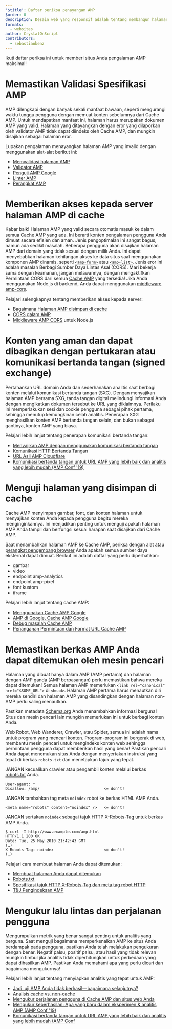```yaml
---
'$title': Daftar periksa penayangan AMP
$order: 0
description: Desain web yang responsif adalah tentang membangun halaman web yang cair yang menanggapi kebutuhan pengguna Anda—Halaman yang pas dengan ukuran dan orientasi layar pengguna. Anda dapat mencapai ....
formats:
  - websites
author: CrystalOnScript
contributors:
  - sebastianbenz
---
```


Ikuti daftar periksa ini untuk memberi situs Anda pengalaman AMP maksimal!

# Memastikan Validasi Spesifikasi AMP

AMP dilengkapi dengan banyak sekali manfaat bawaan, seperti mengurangi waktu tunggu pengguna dengan memuat konten sebelumnya dari Cache AMP. Untuk mendapatkan manfaat ini, halaman harus merupakan dokumen AMP yang valid. Halaman yang ditayangkan dengan eror yang dilaporkan oleh validator AMP tidak dapat diindeks oleh Cache AMP, dan mungkin disajikan sebagai halaman eror.

Lupakan pengalaman menayangkan halaman AMP yang invalid dengan menggunakan alat-alat berikut ini:

- [Memvalidasi halaman AMP](../../../documentation/guides-and-tutorials/learn/validation-workflow/validate_amp.md?format=websites)
- [Validator AMP ](https://validator.ampproject.org/)
- [Penguji AMP Google](https://search.google.com/test/amp)
- [Linter AMP](https://github.com/ampproject/amp-toolbox/tree/master/packages/linter)
- [Perangkat AMP](../../../documentation/tools.html?format=websites)

# Memberikan akses kepada server halaman AMP di cache

Kabar baik! Halaman AMP yang valid secara otomatis masuk ke dalam semua Cache AMP yang ada. Ini berarti konten pengalaman pengguna Anda dimuat secara efisien dan aman. Jenis pengoptimalan ini sangat bagus, namun ada sedikit masalah. Beberapa pengguna akan disajikan halaman AMP dari domain yang tidak sesuai dengan milik Anda. Ini dapat menyebabkan halaman kehilangan akses ke data situs saat menggunakan komponen AMP dinamis, seperti [`<amp-form>`](../../../documentation/components/reference/amp-form.md?format=websites) atau [`<amp-list>`](../../../documentation/components/reference/amp-list.md?format=websites). Jenis eror ini adalah masalah Berbagi Sumber Daya Lintas Asal (CORS). Mari bekerja sama dengan keamanan, jangan melawannya, dengan mengaktifkan Permintaan CORS dari semua [Cache AMP](https://ampjs.org/caches.json) yang tersedia! Jika Anda menggunakan Node.js di backend, Anda dapat menggunakan [middleware amp-cors](https://github.com/ampproject/amp-toolbox/tree/master/packages/cors).

Pelajari selengkapnya tentang memberikan akses kepada server:

- [Bagaimana Halaman AMP disimpan di cache ](../../../documentation/guides-and-tutorials/learn/amp-caches-and-cors/how_amp_pages_are_cached.md?format=websites)
- [CORS dalam AMP](../../../documentation/guides-and-tutorials/learn/amp-caches-and-cors/amp-cors-requests.md?format=websites)
- [Middleware AMP CORS](https://github.com/ampproject/amp-toolbox/tree/master/packages/cors) untuk Node.js

# Konten yang aman dan dapat dibagikan dengan pertukaran atau komunikasi bertanda tangan (signed exchange)

Pertahankan URL domain Anda dan sederhanakan analitis saat berbagi konten melalui komunikasi bertanda tangan (SXG). Dengan menyajikan halaman AMP bersama SXG, tanda tangan digital melindungi informasi Anda dengan mengikatkan dokumen tersebut ke URL yang diklaimnya. Perilaku ini memperlakukan sesi dan cookie pengguna sebagai pihak pertama, sehingga menutup kemungkinan celah analitis. Penerapan SXG menghasilkan konten AMP bertanda tangan selain, dan bukan sebagai gantinya, konten AMP yang biasa.

Pelajari lebih lanjut tentang penerapan komunikasi bertanda tangan:

- [Menyajikan AMP dengan menggunakan komunikasi bertanda tangan](signed-exchange.md?format=websites)
- [Komunikasi HTTP Bertanda Tangan](https://developers.google.com/web/updates/2018/11/signed-exchanges)
- [URL Asli AMP Cloudflare](https://www.cloudflare.com/website-optimization/amp-real-url/)
- [Komunikasi bertanda tangan untuk URL AMP yang lebih baik dan analitis yang lebih mudah (AMP Conf '19)](https://www.youtube.com/watch?v=KrjBYzPUGnw&list=PLXTOW_XMsIDSY0USlzgoaIkRyPcHklrEl&index=22)

# Menguji halaman yang disimpan di cache

Cache AMP menyimpan gambar, font, dan konten halaman untuk menyajikan konten Anda kepada pengguna begitu mereka menginginkannya. Ini menjadikan penting untuk menguji apakah halaman AMP Anda tampil dan berfungsi sesuai harapan saat disajikan dari Cache AMP.

Saat menambahkan halaman AMP ke Cache AMP, periksa dengan alat atau [perangkat pengembang browser](https://developers.google.com/web/tools/chrome-devtools/) Anda apakah semua sumber daya eksternal dapat dimuat. Berikut ini adalah daftar yang perlu diperhatikan:

- gambar
- video
- endpoint amp-analytics
- endpoint amp-pixel
- font kustom
- iframe

Pelajari lebih lanjut tentang cache AMP:

- [Menggunakan Cache AMP Google](../../../documentation/examples/documentation/Using_the_Google_AMP_Cache.html?format=websites)
- [AMP di Google, Cache AMP Google](https://developers.google.com/amp/cache/overview)
- [Debug masalah Cache AMP](../../../documentation/guides-and-tutorials/learn/amp-caches-and-cors/amp-cache-debugging.md?format=websites)
- [Penanganan Permintaan dan Format URL Cache AMP](../../../documentation/guides-and-tutorials/learn/amp-caches-and-cors/amp-cache-urls.md?format=websites)

# Memastikan berkas AMP Anda dapat ditemukan oleh mesin pencari

Halaman yang dibuat hanya dalam AMP (AMP pertama) dan halaman dengan AMP ganda (AMP berpasangan) perlu memastikan bahwa mereka dapat ditemukan! Semua halaman AMP memerlukan `<link rel="canonical" href="$SOME_URL">` di `<head>`. Halaman AMP pertama harus menautkan diri mereka sendiri dan halaman AMP yang disandingkan dengan halaman non-AMP perlu saling menautkan.

Pastikan metadata [Schema.org](https://schema.org/) Anda menambahkan informasi berguna! Situs dan mesin pencari lain mungkin memerlukan ini untuk berbagi konten Anda.

Web Robot, Web Wanderer, Crawler, atau Spider, semua ini adalah nama untuk program yang mencari konten. Program-program ini bergerak di web, membantu mesin pencari untuk mengindeks konten web sehingga permintaan pengguna dapat memberikan hasil yang benar! Pastikan pencari Anda dapat menemukan situs Anda dengan menyertakan instruksi yang tepat di berkas `robots.txt` dan menetapkan tajuk yang tepat.

JANGAN kecualikan crawler atau pengambil konten melalui berkas [robots.txt](https://support.google.com/webmasters/answer/6062608?hl=en) Anda.

```
User-agent: *
Disallow: /amp/                            <= don't!
```

JANGAN tambahkan tag meta `noindex` robot ke berkas HTML AMP Anda.

```
<meta name="robots" content="noindex" />   <= don't!
```

JANGAN sertakan `noindex` sebagai tajuk HTTP X-Robots-Tag untuk berkas AMP Anda.

```
$ curl -I http://www.example.com/amp.html
HTTP/1.1 200 OK
Date: Tue, 25 May 2010 21:42:43 GMT
(…)
X-Robots-Tag: noindex                      <= don't!
(…)
```

Pelajari cara membuat halaman Anda dapat ditemukan:

- [Membuat halaman Anda dapat ditemukan](discovery.md?format=websites)
- [Robots.txt](http://www.robotstxt.org/)
- [Spesifikasi tajuk HTTP X-Robots-Tag dan meta tag robot HTTP](https://developers.google.com/search/reference/robots_meta_tag)
- [T&J Pengindeksan AMP](https://productforums.google.com/forum/?hl=en#!category-topic/webmasters/Vrgj-a-gtm0)

# Mengukur lalu lintas dan perjalanan pengguna

Mengumpulkan metrik yang benar sangat penting untuk analitis yang berguna. Saat menguji bagaimana memperkenalkan AMP ke situs Anda berdampak pada pengguna, pastikan Anda telah melakukan pengukuran dengan benar. Negatif palsu, positif palsu, atau hasil yang tidak relevan mungkin timbul jika analitis tidak diperhitungkan untuk perbedaan yang dapat dihasilkan AMP. Pastikan Anda memahami apa yang perlu dicari dan bagaimana mengukurnya!

Pelajari lebih lanjut tentang menyiapkan analitis yang tepat untuk AMP:

- [Jadi, uji AMP Anda tidak berhasil— bagaimana selanjutnya?](https://blog.amp.dev/2018/11/08/so-your-amp-test-doesnt-perform%e2%80%8a-%e2%80%8anow-what/)
- [Analisis cache vs. non-cache](https://support.google.com/analytics/answer/6343176?hl=en#cache)
- [Mengukur perjalanan pengguna di Cache AMP dan situs web Anda](https://blog.amp.dev/2018/11/08/so-your-amp-test-doesnt-perform%e2%80%8a-%e2%80%8anow-what/)
- [Mengukur keberhasilan: Apa yang baru dalam eksperimen & analitis AMP (AMP Conf '19)](https://www.youtube.com/watch?v=wPW-kXsONqA&list=PLXTOW_XMsIDSY0USlzgoaIkRyPcHklrEl&index=27)
- [Komunikasi bertanda tangan untuk URL AMP yang lebih baik dan analitis yang lebih mudah (AMP Conf](https://www.youtube.com/watch?v=KrjBYzPUGnw&list=PLXTOW_XMsIDSY0USlzgoaIkRyPcHklrEl&index=22)
